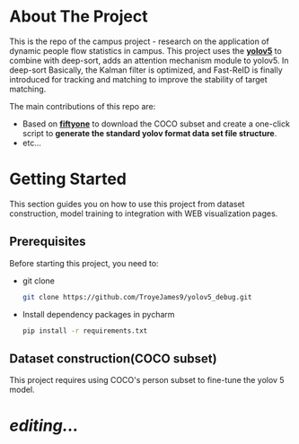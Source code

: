 # About The Project

This is the repo of the campus project - research on the application of dynamic people flow statistics in campus. 
This project uses the **[yolov5](https://github.com/ultralytics/yolov5)** to combine with deep-sort, adds an attention mechanism module to yolov5. In deep-sort
Basically, the Kalman filter is optimized, and Fast-ReID is finally introduced for tracking and matching to improve
the stability of target matching.

The main contributions of this repo are:
* Based on **[fiftyone](https://docs.voxel51.com/integrations/coco.html)** to download the COCO subset and 
create a one-click script to **generate the standard yolov format data set file structure**.
* etc...

<!-- GETTING STARTED -->
# Getting Started

This section guides you on how to use this project from dataset construction, 
model training to integration with WEB visualization pages.

## Prerequisites

Before starting this project, you need to:
* git clone 
  ```sh
  git clone https://github.com/TroyeJames9/yolov5_debug.git
  ```

* Install dependency packages in pycharm
  ```sh
  pip install -r requirements.txt
  ```
## Dataset construction(COCO subset)

This project requires using COCO's person subset to fine-tune the yolov 5 model.  
# _editing..._


